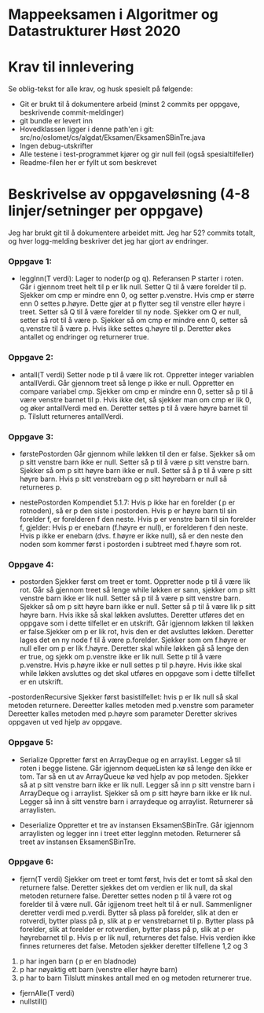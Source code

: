 # Mappeeksamen i Algoritmer og Datastrukturer Høst 2020

# Krav til innlevering

Se oblig-tekst for alle krav, og husk spesielt på følgende:

* Git er brukt til å dokumentere arbeid (minst 2 commits per oppgave, beskrivende commit-meldinger)	
* git bundle er levert inn
* Hovedklassen ligger i denne path'en i git: src/no/oslomet/cs/algdat/Eksamen/EksamenSBinTre.java
* Ingen debug-utskrifter
* Alle testene i test-programmet kjører og gir null feil (også spesialtilfeller)
* Readme-filen her er fyllt ut som beskrevet


# Beskrivelse av oppgaveløsning (4-8 linjer/setninger per oppgave)

Jeg har brukt git til å dokumentere arbeidet mitt. Jeg har 52? commits totalt, og hver logg-melding beskriver det jeg har gjort av endringer.

### Oppgave 1: 
- leggInn(T verdi): Lager to noder(p og q). Referansen P starter i roten. 
Går i gjennom treet helt til p er lik null. 
Setter Q til å være forelder til p.
Sjekker om cmp er mindre enn 0, og setter p.venstre. 
Hvis cmp er større enn 0 settes p.høyre. 
Dette gjør at p flytter seg til venstre eller høyre i treet. Setter så Q til å være forelder til ny node. 
Sjekker om Q er null, setter så rot til å være p. Sjekker så om cmp er mindre enn 0, setter så q.venstre til å være p. 
Hvis ikke settes q.høyre til p. Deretter økes antallet og endringer og returnerer true. 

### Oppgave 2:
- antall(T verdi)
Setter node p til å være lik rot. Oppretter integer variablen antallVerdi. 
Går gjennom treet så lenge p ikke er null. Oppretter en compare variabel cmp. 
Sjekker om cmp er mindre enn 0, setter så p til å være venstre barnet til p. 
Hvis ikke det, så sjekker man om cmp er lik 0, og øker antallVerdi med en. 
Deretter settes p til å være høyre barnet til p. 
Tilslutt returneres antallVerdi. 

### Oppgave 3:
- førstePostorden
Går gjennom while løkken til den er false. 
Sjekker så om p sitt venstre barn ikke er null. Setter så p til å være p sitt venstre barn. 
Sjekker så om p sitt høyre barn ikke er null. Setter så å p til å være p sitt høyre barn. 
Hvis p sitt venstrebarn og p sitt høyrebarn er null så returneres p. 

- nestePostorden
Kompendiet 5.1.7:
Hvis p ikke har en forelder ( p er rotnoden), så er p den siste i postorden.
Hvis p er høyre barn til sin forelder f, er forelderen f den neste.
Hvis p er venstre barn til sin forelder f, gjelder:
Hvis p er enebarn (f.høyre er null), er forelderen f den neste.
Hvis p ikke er enebarn (dvs. f.høyre er ikke null), så er den neste den noden som kommer først i postorden i subtreet med f.høyre som rot.

### Oppgave 4:
- postorden
Sjekker først om treet er tomt. Oppretter node p til å være lik rot. 
Går så gjennom treet så lenge while løkken er sann, sjekker om p sitt venstre barn ikke er lik null. 
Setter så p til å være p sitt venstre barn. Sjekker så om p sitt høyre barn ikke er null. Setter så p til å være lik p sitt høyre barn.
Hvis ikke så skal løkken avsluttes. Deretter utføres det en oppgave som i dette tilfellet er en utskrift. 
Går igjennom løkken til løkken er false.Sjekker om p er lik rot, hvis den er det avsluttes løkken. 
Deretter lages det en ny node f til å være p.forelder. Sjekker som om f.høyre er null eller om p er lik f.høyre. 
Deretter skal while løkken gå så lenge den er true, og sjekk om p.venstre ikke er lik null. 
Sette p til å være p.venstre. Hvis p.høyre ikke er null settes p til p.høyre. Hvis ikke skal while løkken avsluttes og det skal utføres en oppgave som i dette tilfellet er en utskrift. 

-postordenRecursive
Sjekker først basistilfellet: hvis p er lik null så skal metoden returnere.
Dereetter kalles metoden med p.venstre som parameter
Dereetter kalles metoden med p.høyre som parameter
Deretter skrives oppgaven ut ved hjelp av oppgave. 

### Oppgave 5:
- Serialize
Oppretter først en ArrayDeque og en arraylist. Legger så til roten i begge listene. 
Går igjennom dequeListen kø så lenge den ikke er tom. Tar så en ut av ArrayQueue kø ved hjelp av pop metoden. 
Sjekker så at p sitt venstre barn ikke er lik null. Legger så inn p sitt venstre barn i ArrayDeque og i arraylist. 
Sjekker så om p sitt høyre barn ikke er lik nul. Legger så inn å sitt venstre barn i arraydeque og arraylist.
Returnerer så arraylisten. 

- Deserialize
Oppretter et tre av instansen EksamenSBinTre. Går igjennom arraylisten og legger inn i treet etter leggInn metoden.
Returnerer så treet av instansen EksamenSBinTre. 

### Oppgave 6:
- fjern(T verdi)
Sjekker om treet er tomt først, hvis det er tomt så skal den returnere false.
Deretter sjekkes det om verdien er lik null, da skal metoden returnere false. 
Deretter settes noden p til å være rot og forelder til å være null.
Går igjjenom treet helt til å er null. Sammenligner deretter verdi med p.verdi. 
Bytter så plass på forelder, slik at den er rotverdi, bytter plass på p, slik at p er venstrebarnet til p.
Bytter plass på forelder, slik at forelder er rotverdien, bytter plass på p, slik at p er høyrebarnet til p.
Hvis p er lik null, returneres det false. Hvis verdien ikke finnes returneres det false. 
Metoden sjekker deretter tilfellene 1,2 og 3
1. p har ingen barn ( p er en bladnode)
2. p har nøyaktig ett barn (venstre eller høyre barn)
3. p har to barn
Tilslutt minskes antall med en og metoden returnerer true. 

- fjernAlle(T verdi)
- nullstill()